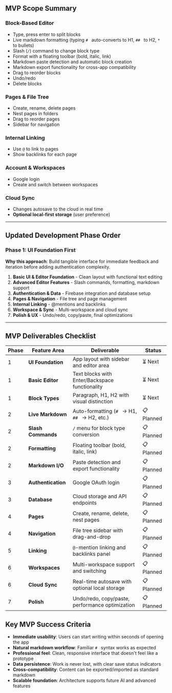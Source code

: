 ## MVP Scope Summary

### Block-Based Editor

- Type, press enter to split blocks
- Live markdown formatting (typing `# ` auto-converts to H1, `## ` to H2, `* ` to bullets)
- Slash (`/`) command to change block type
- Format with a floating toolbar (bold, italic, link)
- Markdown paste detection and automatic block creation
- Markdown export functionality for cross-app compatibility
- Drag to reorder blocks
- Undo/redo
- Delete blocks

### Pages & File Tree

- Create, rename, delete pages
- Nest pages in folders
- Drag to reorder pages
- Sidebar for navigation

### Internal Linking

- Use `@` to link to pages
- Show backlinks for each page

### Account & Workspaces

- Google login
- Create and switch between workspaces

### Cloud Sync

- Changes autosave to the cloud in real time
- **Optional local-first storage** (user preference)

---

## Updated Development Phase Order

### Phase 1: UI Foundation First

**Why this approach**: Build tangible interface for immediate feedback and iteration before adding authentication complexity.

1. **Basic UI & Editor Foundation** - Clean layout with functional text editing
2. **Advanced Editor Features** - Slash commands, formatting, markdown support
3. **Authentication & Data** - Firebase integration and database setup
4. **Pages & Navigation** - File tree and page management
5. **Internal Linking** - @mentions and backlinks
6. **Workspace & Sync** - Multi-workspace and cloud sync
7. **Polish & UX** - Undo/redo, copy/paste, final optimizations

---

## MVP Deliverables Checklist

| Phase | Feature Area       | Deliverable                                     | Status     |
| ----- | ------------------ | ----------------------------------------------- | ---------- |
| 1     | **UI Foundation**  | App layout with sidebar and editor area         | ⏳ Next    |
| 1     | **Basic Editor**   | Text blocks with Enter/Backspace functionality  | ⏳ Next    |
| 1     | **Block Types**    | Paragraph, H1, H2 with visual distinction       | ⏳ Next    |
| 2     | **Live Markdown**  | Auto-formatting (`# ` → H1, `## ` → H2, etc.)   | 📋 Planned |
| 2     | **Slash Commands** | `/` menu for block type conversion              | 📋 Planned |
| 2     | **Formatting**     | Floating toolbar (bold, italic, link)           | 📋 Planned |
| 2     | **Markdown I/O**   | Paste detection and export functionality        | 📋 Planned |
| 3     | **Authentication** | Google OAuth login                              | 📋 Planned |
| 3     | **Database**       | Cloud storage and API endpoints                 | 📋 Planned |
| 4     | **Pages**          | Create, rename, delete, nest pages              | 📋 Planned |
| 4     | **Navigation**     | File tree sidebar with drag-and-drop            | 📋 Planned |
| 5     | **Linking**        | `@`-mention linking and backlinks panel         | 📋 Planned |
| 6     | **Workspaces**     | Multi-workspace support and switching           | 📋 Planned |
| 6     | **Cloud Sync**     | Real-time autosave with optional local storage  | 📋 Planned |
| 7     | **Polish**         | Undo/redo, copy/paste, performance optimization | 📋 Planned |

## Key MVP Success Criteria

- **Immediate usability**: Users can start writing within seconds of opening the app
- **Natural markdown workflow**: Familiar `# ` syntax works as expected
- **Professional feel**: Clean, responsive interface that doesn't feel like a prototype
- **Data persistence**: Work is never lost, with clear save status indicators
- **Cross-compatibility**: Content can be exported/imported as standard markdown
- **Scalable foundation**: Architecture supports future AI and advanced features
